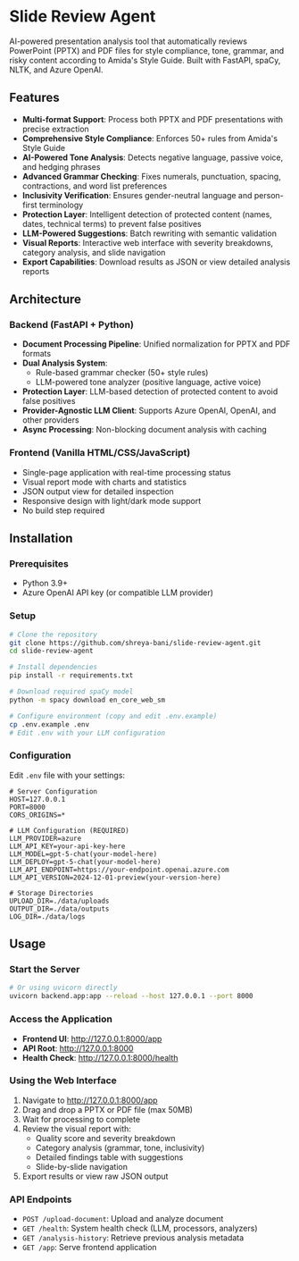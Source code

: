 # Slide Review Agent

AI-powered presentation analysis tool that automatically reviews PowerPoint (PPTX) and PDF files for style compliance, tone, grammar, and risky content according to Amida's Style Guide. Built with FastAPI, spaCy, NLTK, and Azure OpenAI.

## Features

- **Multi-format Support**: Process both PPTX and PDF presentations with precise extraction
- **Comprehensive Style Compliance**: Enforces 50+ rules from Amida's Style Guide
- **AI-Powered Tone Analysis**: Detects negative language, passive voice, and hedging phrases
- **Advanced Grammar Checking**: Fixes numerals, punctuation, spacing, contractions, and word list preferences
- **Inclusivity Verification**: Ensures gender-neutral language and person-first terminology
- **Protection Layer**: Intelligent detection of protected content (names, dates, technical terms) to prevent false positives
- **LLM-Powered Suggestions**: Batch rewriting with semantic validation
- **Visual Reports**: Interactive web interface with severity breakdowns, category analysis, and slide navigation
- **Export Capabilities**: Download results as JSON or view detailed analysis reports

## Architecture

### Backend (FastAPI + Python)
- **Document Processing Pipeline**: Unified normalization for PPTX and PDF formats
- **Dual Analysis System**:
  - Rule-based grammar checker (50+ style rules)
  - LLM-powered tone analyzer (positive language, active voice)
- **Protection Layer**: LLM-based detection of protected content to avoid false positives
- **Provider-Agnostic LLM Client**: Supports Azure OpenAI, OpenAI, and other providers
- **Async Processing**: Non-blocking document analysis with caching

### Frontend (Vanilla HTML/CSS/JavaScript)
- Single-page application with real-time processing status
- Visual report mode with charts and statistics
- JSON output view for detailed inspection
- Responsive design with light/dark mode support
- No build step required

## Installation

### Prerequisites
- Python 3.9+
- Azure OpenAI API key (or compatible LLM provider)

### Setup

```bash
# Clone the repository
git clone https://github.com/shreya-bani/slide-review-agent.git
cd slide-review-agent

# Install dependencies
pip install -r requirements.txt

# Download required spaCy model
python -m spacy download en_core_web_sm

# Configure environment (copy and edit .env.example)
cp .env.example .env
# Edit .env with your LLM configuration
```

### Configuration

Edit `.env` file with your settings:

```env
# Server Configuration
HOST=127.0.0.1
PORT=8000
CORS_ORIGINS=*

# LLM Configuration (REQUIRED)
LLM_PROVIDER=azure
LLM_API_KEY=your-api-key-here
LLM_MODEL=gpt-5-chat(your-model-here)
LLM_DEPLOY=gpt-5-chat(your-model-here)
LLM_API_ENDPOINT=https://your-endpoint.openai.azure.com
LLM_API_VERSION=2024-12-01-preview(your-version-here)

# Storage Directories
UPLOAD_DIR=./data/uploads
OUTPUT_DIR=./data/outputs
LOG_DIR=./data/logs
```

## Usage

### Start the Server

```bash
# Or using uvicorn directly
uvicorn backend.app:app --reload --host 127.0.0.1 --port 8000
```

### Access the Application

- **Frontend UI**: http://127.0.0.1:8000/app
- **API Root**: http://127.0.0.1:8000
- **Health Check**: http://127.0.0.1:8000/health

### Using the Web Interface

1. Navigate to http://127.0.0.1:8000/app
2. Drag and drop a PPTX or PDF file (max 50MB)
3. Wait for processing to complete
4. Review the visual report with:
   - Quality score and severity breakdown
   - Category analysis (grammar, tone, inclusivity)
   - Detailed findings table with suggestions
   - Slide-by-slide navigation
5. Export results or view raw JSON output

### API Endpoints

- `POST /upload-document`: Upload and analyze document
- `GET /health`: System health check (LLM, processors, analyzers)
- `GET /analysis-history`: Retrieve previous analysis metadata
- `GET /app`: Serve frontend application
